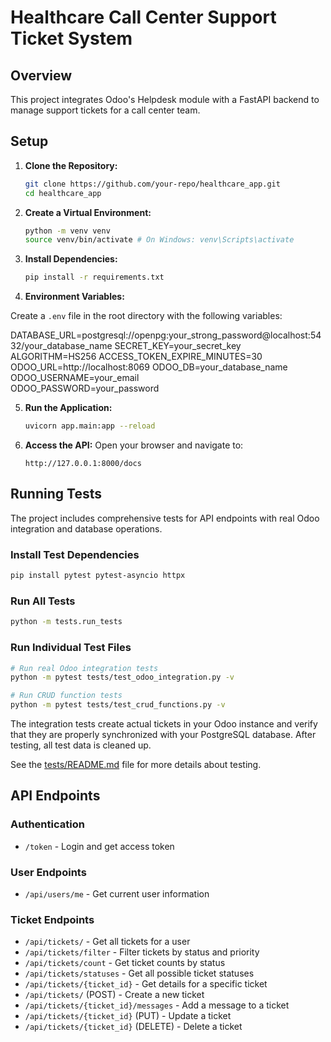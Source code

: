 # Healthcare Call Center Support Ticket System

## Overview
This project integrates Odoo's Helpdesk module with a FastAPI backend to manage support tickets for a call center team.

## Setup

1. **Clone the Repository:**
   ```bash
   git clone https://github.com/your-repo/healthcare_app.git
   cd healthcare_app
   ```

2. **Create a Virtual Environment:**
   ```bash
   python -m venv venv
   source venv/bin/activate # On Windows: venv\Scripts\activate
   ```

3. **Install Dependencies:**
   ```bash
   pip install -r requirements.txt
   ```

4. **Environment Variables:**

Create a `.env` file in the root directory with the following variables:

DATABASE_URL=postgresql://openpg:your_strong_password@localhost:5432/your_database_name
SECRET_KEY=your_secret_key
ALGORITHM=HS256
ACCESS_TOKEN_EXPIRE_MINUTES=30
ODOO_URL=http://localhost:8069
ODOO_DB=your_database_name
ODOO_USERNAME=your_email    
ODOO_PASSWORD=your_password

5. **Run the Application:**
   ```bash
   uvicorn app.main:app --reload
   ```

6. **Access the API:**
   Open your browser and navigate to:
   ```
   http://127.0.0.1:8000/docs
   ```

## Running Tests

The project includes comprehensive tests for API endpoints with real Odoo integration and database operations.

### Install Test Dependencies

```bash
pip install pytest pytest-asyncio httpx
```

### Run All Tests

```bash
python -m tests.run_tests
```

### Run Individual Test Files

```bash
# Run real Odoo integration tests
python -m pytest tests/test_odoo_integration.py -v

# Run CRUD function tests
python -m pytest tests/test_crud_functions.py -v
```

The integration tests create actual tickets in your Odoo instance and verify that they are properly synchronized with your PostgreSQL database. After testing, all test data is cleaned up.

See the [tests/README.md](tests/README.md) file for more details about testing.

## API Endpoints

### Authentication
- `/token` - Login and get access token

### User Endpoints
- `/api/users/me` - Get current user information

### Ticket Endpoints
- `/api/tickets/` - Get all tickets for a user
- `/api/tickets/filter` - Filter tickets by status and priority
- `/api/tickets/count` - Get ticket counts by status
- `/api/tickets/statuses` - Get all possible ticket statuses
- `/api/tickets/{ticket_id}` - Get details for a specific ticket
- `/api/tickets/` (POST) - Create a new ticket
- `/api/tickets/{ticket_id}/messages` - Add a message to a ticket
- `/api/tickets/{ticket_id}` (PUT) - Update a ticket
- `/api/tickets/{ticket_id}` (DELETE) - Delete a ticket
